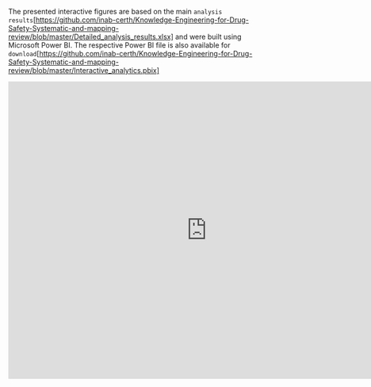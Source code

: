 The presented interactive figures are based on the main `analysis results`[https://github.com/inab-certh/Knowledge-Engineering-for-Drug-Safety-Systematic-and-mapping-review/blob/master/Detailed_analysis_results.xlsx] and were built using Microsoft Power BI. The respective Power BI file is also available for `download`[https://github.com/inab-certh/Knowledge-Engineering-for-Drug-Safety-Systematic-and-mapping-review/blob/master/Interactive_analytics.pbix]

<iframe width="800" height="600" src="https://app.powerbi.com/view?r=eyJrIjoiNjFhZjUzNTItMGQ5ZC00Zjk1LWI5MGItM2RiNDA0MTliN2FhIiwidCI6IjQwZmFjMmViLWYzNzktNGIwOS1iNjU1LTI0M2ZmOGM5NzM5ZCIsImMiOjh9" frameborder="0" allowFullScreen="true"></iframe>
